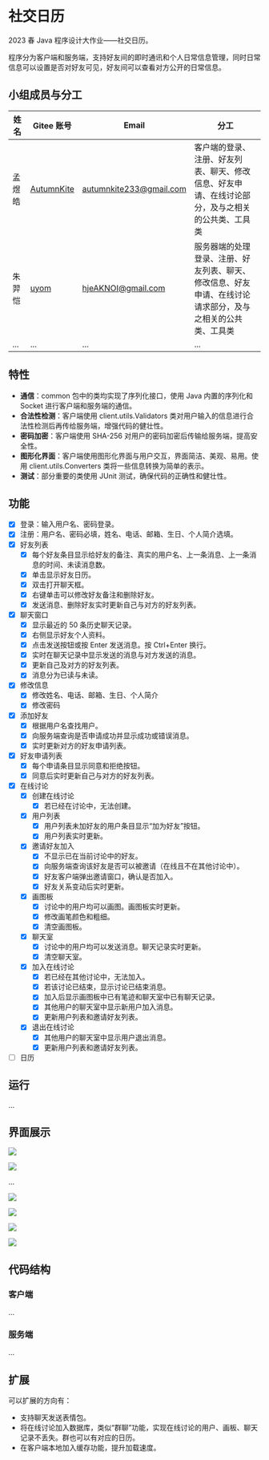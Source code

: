 # 社交日历

2023 春 Java 程序设计大作业——社交日历。

程序分为客户端和服务端，支持好友间的即时通讯和个人日常信息管理，同时日常信息可以设置是否对好友可见，好友间可以查看对方公开的日常信息。

## 小组成员与分工

| 姓名 | Gitee 账号                                   | Email                                           | 分工                                                    |
|------|--------------------------------------------|-------------------------------------------------|-------------------------------------------------------|
| 孟煜皓 | [AutumnKite](https://gitee.com/AutumnKite) | [autumnkite233@gmail.com](mailto:autumnkite233@gmail.com) | 客户端的登录、注册、好友列表、聊天、修改信息、好友申请、在线讨论部分，及与之相关的公共类、工具类      |
| 朱羿恺 | [uyom](https://gitee.com/uyom)             | [hjeAKNOI@gmail.com](mailto:hjeAKNOI@gmail.com) | 服务器端的处理登录、注册、好友列表、聊天、修改信息、好友申请、在线讨论请求部分，及与之相关的公共类、工具类 | 
| ... | ...                                        | ...                                             | ...                                                   |

## 特性

- **通信**：common 包中的类均实现了序列化接口，使用 Java 内置的序列化和 Socket 进行客户端和服务端的通信。
- **合法性检测**：客户端使用 client.utils.Validators 类对用户输入的信息进行合法性检测后再传给服务端，增强代码的健壮性。
- **密码加密**：客户端使用 SHA-256 对用户的密码加密后传输给服务端，提高安全性。
- **图形化界面**：客户端使用图形化界面与用户交互，界面简洁、美观、易用。使用 client.utils.Converters 类将一些信息转换为简单的表示。
- **测试**：部分重要的类使用 JUnit 测试，确保代码的正确性和健壮性。

## 功能

- [x] 登录：输入用户名、密码登录。
- [x] 注册：用户名、密码必填，姓名、电话、邮箱、生日、个人简介选填。
- [x] 好友列表
  - [x] 每个好友条目显示给好友的备注、真实的用户名、上一条消息、上一条消息的时间、未读消息数。
  - [x] 单击显示好友日历。
  - [x] 双击打开聊天框。
  - [x] 右键单击可以修改好友备注和删除好友。
  - [x] 发送消息、删除好友实时更新自己与对方的好友列表。
- [x] 聊天窗口
  - [x] 显示最近的 50 条历史聊天记录。
  - [x] 右侧显示好友个人资料。
  - [x] 点击发送按钮或按 Enter 发送消息。按 Ctrl+Enter 换行。
  - [x] 实时在聊天记录中显示发送的消息与对方发送的消息。
  - [x] 更新自己及对方的好友列表。
  - [x] 消息分为已读与未读。
- [x] 修改信息
  - [x] 修改姓名、电话、邮箱、生日、个人简介
  - [x] 修改密码
- [x] 添加好友
  - [x] 根据用户名查找用户。
  - [x] 向服务端查询是否申请成功并显示成功或错误消息。
  - [x] 实时更新对方的好友申请列表。
- [x] 好友申请列表
  - [x] 每个申请条目显示同意和拒绝按钮。
  - [x] 同意后实时更新自己与对方的好友列表。
- [x] 在线讨论
  - [x] 创建在线讨论
    - [x] 若已经在讨论中，无法创建。
  - [x] 用户列表
    - [x] 用户列表未加好友的用户条目显示“加为好友”按钮。
    - [x] 用户列表实时更新。
  - [x] 邀请好友加入
    - [x] 不显示已在当前讨论中的好友。
    - [x] 向服务端查询该好友是否可以被邀请（在线且不在其他讨论中）。
    - [x] 好友客户端弹出邀请窗口，确认是否加入。
    - [x] 好友关系变动后实时更新。
  - [x] 画图板
    - [x] 讨论中的用户均可以画图。画图板实时更新。
    - [x] 修改画笔颜色和粗细。
    - [x] 清空画图板。
  - [x] 聊天室
    - [x] 讨论中的用户均可以发送消息。聊天记录实时更新。
    - [x] 清空聊天室。
  - [x] 加入在线讨论
    - [x] 若已经在其他讨论中，无法加入。
    - [x] 若该讨论已结束，显示讨论已结束消息。
    - [x] 加入后显示画图板中已有笔迹和聊天室中已有聊天记录。
    - [x] 其他用户的聊天室中显示新用户加入消息。
    - [x] 更新用户列表和邀请好友列表。
  - [x] 退出在线讨论
    - [x] 其他用户的聊天室中显示用户退出消息。
    - [x] 更新用户列表和邀请好友列表。
- [ ] 日历

## 运行

...

## 界面展示

![](img/Login.png)

![](img/Register.png)

...

![](img/Chat.png)

![](img/ModifyInfo.png)

![](img/FriendRequest.png)

![](img/Discussion.png)

## 代码结构

### 客户端

...

### 服务端

...

## 扩展

可以扩展的方向有：

- 支持聊天发送表情包。
- 将在线讨论加入数据库，类似“群聊”功能，实现在线讨论的用户、画板、聊天记录不丢失。群也可以有对应的日历。
- 在客户端本地加入缓存功能，提升加载速度。
